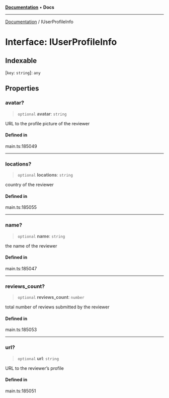 [**Documentation**](../README.md) • **Docs**

***

[Documentation](../globals.md) / IUserProfileInfo

# Interface: IUserProfileInfo

## Indexable

 \[`key`: `string`\]: `any`

## Properties

### avatar?

> `optional` **avatar**: `string`

URL to the profile picture of the reviewer

#### Defined in

main.ts:185049

***

### locations?

> `optional` **locations**: `string`

country of the reviewer

#### Defined in

main.ts:185055

***

### name?

> `optional` **name**: `string`

the name of the reviewer

#### Defined in

main.ts:185047

***

### reviews\_count?

> `optional` **reviews\_count**: `number`

total number of reviews submitted by the reviewer

#### Defined in

main.ts:185053

***

### url?

> `optional` **url**: `string`

URL to the reviewer’s profile

#### Defined in

main.ts:185051
